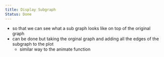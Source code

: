 ```yaml
---
title: Display Subgraph
Status: Done
---
```

- so that we can see what a sub graph looks like on top of the original graph
- can be done but taking the orginal graph and adding all the edges of the subgraph to the plot
    - similar way to the animate function